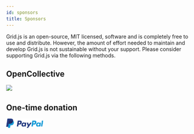 ```yaml
---
id: sponsors
title: Sponsors
---
```


Grid.js is an open-source, MIT licensed, software and is completely free to use and distribute. 
However, the amount of effort needed to maintain and develop Grid.js is not sustainable without your support. Please
consider supporting Grid.js via the following methods.

## OpenCollective

<a href="https://opencollective.com/gridjs/donate" target="_blank">
  <img src="https://opencollective.com/gridjs/donate/button@2x.png?color=blue" width="300" />
</a>

## One-time donation

<a href="https://www.paypal.me/afshinmeh" target="_blank" rel="noopener">
  <img src="/img/paypal.png" width="100" />
</a>
